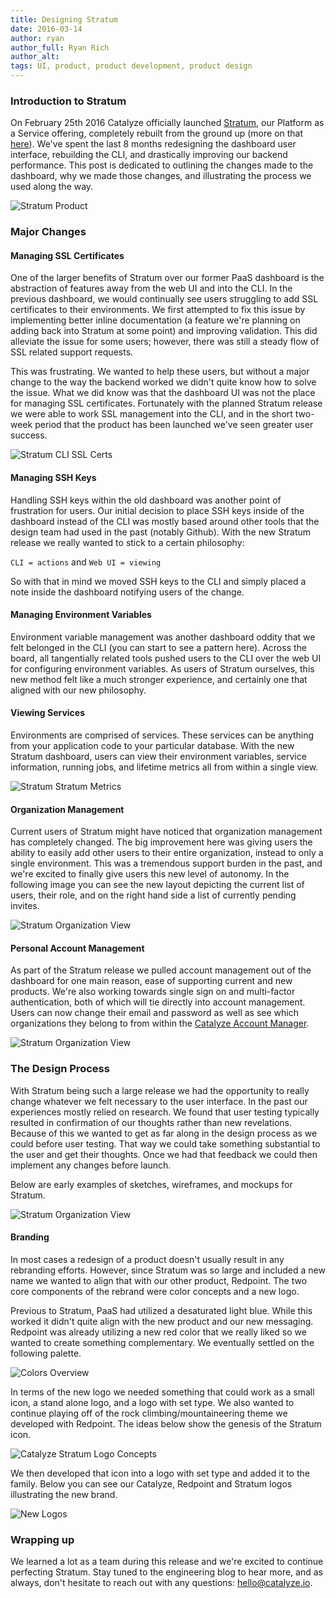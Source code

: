 ```yaml
---
title: Designing Stratum
date: 2016-03-14
author: ryan
author_full: Ryan Rich
author_alt:
tags: UI, product, product development, product design
---
```

### Introduction to Stratum

On February 25th 2016 Catalyze officially launched [Stratum](https://catalyze.io/stratum), our Platform as a Service offering, completely rebuilt from the ground up (more on that [here](https://engineering.catalyze.io/stratum-2.0.0-launch.html)). We've spent the last 8 months redesigning the dashboard user interface, rebuilding the CLI, and drastically improving our backend performance. This post is dedicated to outlining the changes made to the dashboard, why we made those changes, and illustrating the process we used along the way.

![Stratum Product](/assets/img/posts/designing-stratum/catalyze_stratum_product.png)

### Major Changes

#### Managing SSL Certificates

One of the larger benefits of Stratum over our former PaaS dashboard is the abstraction of features away from the web UI and into the CLI. In the previous dashboard, we would continually see users struggling to add SSL certificates to their environments. We first attempted to fix this issue by implementing better inline documentation (a feature we're planning on adding back into Stratum at some point) and improving validation. This did alleviate the issue for some users; however, there was still a steady flow of SSL related support requests.

This was frustrating. We wanted to help these users, but without a major change to the way the backend worked we didn't quite know how to solve the issue. What we did know was that the dashboard UI was not the place for managing SSL certificates. Fortunately with the planned Stratum release we were able to work SSL management into the CLI, and in the short two-week period that the product has been launched we've seen greater user success.

![Stratum CLI SSL Certs](/assets/img/posts/designing-stratum/catalyze_stratum_cli_ssl.png)

#### Managing SSH Keys

Handling SSH keys within the old dashboard was another point of frustration for users. Our initial decision to place SSH keys inside of the dashboard instead of the CLI was mostly based around other tools that the design team had used in the past (notably Github). With the new Stratum release we really wanted to stick to a certain philosophy:

`CLI = actions` and `Web UI = viewing`

So with that in mind we moved SSH keys to the CLI and simply placed a note inside the dashboard notifying users of the change.

#### Managing Environment Variables

Environment variable management was another dashboard oddity that we felt belonged in the CLI (you can start to see a pattern here). Across the board, all tangentially related tools pushed users to the CLI over the web UI for configuring environment variables. As users of Stratum ourselves, this new method felt like a much stronger experience, and certainly one that aligned with our new philosophy.

#### Viewing Services

Environments are comprised of services. These services can be anything from your application code to your particular database. With the new Stratum dashboard, users can view their environment variables, service information, running jobs, and lifetime metrics all from within a single view.

![Stratum Stratum Metrics](/assets/img/posts/designing-stratum/catalyze_stratum_metrics.png)

#### Organization Management

Current users of Stratum might have noticed that organization management has completely changed. The big improvement here was giving users the ability to easily add other users to their entire organization, instead to only a single environment. This was a tremendous support burden in the past, and we're excited to finally give users this new level of autonomy. In the following image you can see the new layout depicting the current list of users, their role, and on the right hand side a list of currently pending invites.

![Stratum Organization View](/assets/img/posts/designing-stratum/catalyze_orgs.png)

#### Personal Account Management

As part of the Stratum release we pulled account management out of the dashboard for one main reason, ease of supporting current and new products. We're also working towards single sign on and multi-factor authentication, both of which will tie directly into account management. Users can now change their email and password as well as see which organizations they belong to from within the [Catalyze Account Manager](https://account.catalyze.io).

![Stratum Organization View](/assets/img/posts/designing-stratum/catalyze_account.png)

### The Design Process

With Stratum being such a large release we had the opportunity to really change whatever we felt necessary to the user interface. In the past our experiences mostly relied on research. We found that user testing typically resulted in confirmation of our thoughts rather than new revelations. Because of this we wanted to get as far along in the design process as we could before user testing. That way we could take something substantial to the user and get their thoughts. Once we had that feedback we could then implement any changes before launch.

Below are early examples of sketches, wireframes, and mockups for Stratum.

![Stratum Organization View](/assets/img/posts/designing-stratum/catalyze_sketches.png)

#### Branding

In most cases a redesign of a product doesn't usually result in any rebranding efforts. However, since Stratum was so large and included a new name we wanted to align that with our other product, Redpoint. The two core components of the rebrand were color concepts and a new logo.

Previous to Stratum, PaaS had utilized a desaturated light blue. While this worked it didn't quite align with the new product and our new messaging. Redpoint was already utilizing a new red color that we really liked so we wanted to create something complementary. We eventually settled on the following palette.

![Colors Overview](/assets/img/posts/designing-stratum/catalyze_colors.png)

In terms of the new logo we needed something that could work as a small icon, a stand alone logo, and a logo with set type. We also wanted to continue playing off of the rock climbing/mountaineering theme we developed with Redpoint. The ideas below show the genesis of the Stratum icon.

![Catalyze Stratum Logo Concepts](/assets/img/posts/designing-stratum/catalyze_logo_concepts.png)

We then developed that icon into a logo with set type and added it to the family. Below you can see our Catalyze, Redpoint and Stratum logos illustrating the new brand.

![New Logos](/assets/img/posts/designing-stratum/catalyze_logos.png)

### Wrapping up

We learned a lot as a team during this release and we're excited to continue perfecting Stratum. Stay tuned to the engineering blog to hear more, and as always, don't hesitate to reach out with any questions: [hello@catalyze.io](mailto:hello@catalyze.io).
